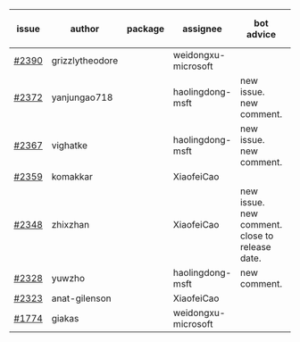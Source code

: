 | issue | author | package | assignee | bot advice | created date of issue | target release date | date from target |
| ------ | ------ | ------ | ------ | ------ | ------ | ------ | :-----: |
| [#2390](https://github.com/Azure/sdk-release-request/issues/2390) | grizzlytheodore |  | weidongxu-microsoft |  | 01-19 | 01-28 |  |
| [#2372](https://github.com/Azure/sdk-release-request/issues/2372) | yanjungao718 |  | haolingdong-msft | new issue. new comment. | 01-11 | 01-24 |  |
| [#2367](https://github.com/Azure/sdk-release-request/issues/2367) | vighatke |  | haolingdong-msft | new issue. new comment. | 01-10 | 01-24 |  |
| [#2359](https://github.com/Azure/sdk-release-request/issues/2359) | komakkar |  | XiaofeiCao |  | 01-07 | 01-24 |  |
| [#2348](https://github.com/Azure/sdk-release-request/issues/2348) | zhixzhan |  | XiaofeiCao | new issue. new comment. close to release date.  | 01-06 | 01-20 | 0 |
| [#2328](https://github.com/Azure/sdk-release-request/issues/2328) | yuwzho |  | haolingdong-msft | new comment. | 12-22 | 01-17 |  |
| [#2323](https://github.com/Azure/sdk-release-request/issues/2323) | anat-gilenson |  | XiaofeiCao |  | 12-19 | 01-03 |  |
| [#1774](https://github.com/Azure/sdk-release-request/issues/1774) | giakas |  | weidongxu-microsoft |  | 07-14 | 07-19 |  |
